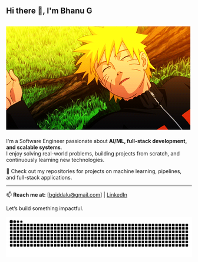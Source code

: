 ## Hi there 👋, I'm Bhanu G
![Naruto](naruto.gif)
---
I'm a Software Engineer passionate about **AI/ML, full-stack development, and scalable systems**.  
I enjoy solving real-world problems, building projects from scratch, and continuously learning new technologies.  

📂 Check out my repositories for projects on machine learning, pipelines, and full-stack applications.  

---
📫 **Reach me at:** [bgiddalu@gmail.com] | [LinkedIn](https://www.linkedin.com/in/giddalurubhanuteja/ ) 
  

Let’s build something impactful.

<picture>
  <source media="(prefers-color-scheme: dark)" srcset="https://raw.githubusercontent.com/Bhanutejagiddaluru/Bhanutejagiddaluru/output/github-snake-dark.svg" />
  <source media="(prefers-color-scheme: light)" srcset="https://raw.githubusercontent.com/Bhanutejagiddaluru/Bhanutejagiddaluru/output/github-snake.svg" />
  <img alt="github-snake" src="https://raw.githubusercontent.com/Bhanutejagiddaluru/Bhanutejagiddaluru/output/github-snake.svg" />
</picture>

